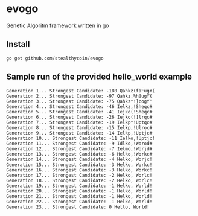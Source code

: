 evogo
=====

Genetic Algoritm framework written in go

Install
-----------
```go get github.com/stealthycoin/evogo```

Sample run of the provided hello_world example
-----------
```
Generation 1... Strongest Candidate: -180 Qahkz(faFugY(
Generation 2... Strongest Candidate: -97 Qahkz.%h]ugY(
Generation 3... Strongest Candidate: -75 Qahkz*!]cogY'
Generation 4... Strongest Candidate: -46 Ielkz,!Sheqc#
Generation 5... Strongest Candidate: -41 Iejko(!Sheqc#
Generation 6... Strongest Candidate: -26 Iejko(!]lrqc#
Generation 7... Strongest Candidate: -19 Ielkp*!Uptqc#
Generation 8... Strongest Candidate: -15 Ielkp,!Ulroc#
Generation 9... Strongest Candidate: -14 Ielkp,!Uptjc#
Generation 10... Strongest Candidate: -11 Ielko,!Uptjc!
Generation 11... Strongest Candidate: -9 Idlko,!Worod#
Generation 12... Strongest Candidate: -7 Ielmo,!Worjd#
Generation 13... Strongest Candidate: -6 Helko,!Workc#
Generation 14... Strongest Candidate: -4 Helko, Worjc!
Generation 15... Strongest Candidate: -3 Helko, Workc!
Generation 16... Strongest Candidate: -3 Helko, Workc!
Generation 17... Strongest Candidate: -2 Helko, Worlc!
Generation 18... Strongest Candidate: -2 Helko, Worlc!
Generation 19... Strongest Candidate: -1 Helko, World!
Generation 20... Strongest Candidate: -1 Helko, World!
Generation 21... Strongest Candidate: -1 Helko, World!
Generation 22... Strongest Candidate: -1 Helko, World!
Generation 23... Strongest Candidate: 0 Hello, World!
```